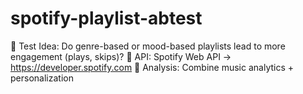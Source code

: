# spotify-playlist-abtest
🎵 Test Idea: Do genre-based or mood-based playlists lead to more engagement (plays, skips)?  📘 API: Spotify Web API → https://developer.spotify.com  🧠 Analysis: Combine music analytics + personalization

